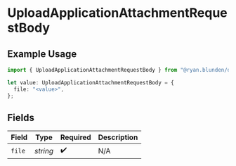 # UploadApplicationAttachmentRequestBody

## Example Usage

```typescript
import { UploadApplicationAttachmentRequestBody } from "@ryan.blunden/discord/models/operations";

let value: UploadApplicationAttachmentRequestBody = {
  file: "<value>",
};
```

## Fields

| Field              | Type               | Required           | Description        |
| ------------------ | ------------------ | ------------------ | ------------------ |
| `file`             | *string*           | :heavy_check_mark: | N/A                |